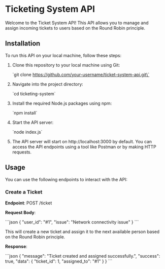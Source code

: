 # Ticketing System API

Welcome to the Ticket System API! This API allows you to manage and assign incoming tickets to users based on the Round Robin principle.

## Installation

To run this API on your local machine, follow these steps:

1. Clone this repository to your local machine using Git:

   \`git clone https://github.com/your-username/ticket-system-api.git\`

2. Navigate into the project directory:

   \`cd ticketing-system\`

3. Install the required Node.js packages using npm:

   \`npm install\`

4. Start the API server:

   \`node index.js\`

5. The API server will start on http://localhost:3000 by default. You can access the API endpoints using a tool like Postman or by making HTTP requests.

## Usage

You can use the following endpoints to interact with the API:

### Create a Ticket

**Endpoint**: POST /ticket

**Request Body**:

\`\`\`json
{
  \"user_id\": \"#1\",
  \"issue\": \"Network connectivity issue\"
}
\`\`\`

This will create a new ticket and assign it to the next available person based on the Round Robin principle.

**Response**:

\`\`\`json
{
  \"message\": \"Ticket created and assigned successfully.\",
  \"success\": true,
  \"data\": {
    \"ticket_id\": 1,
    \"assigned_to\": \"#1\"
  }
}
\`\`\`
